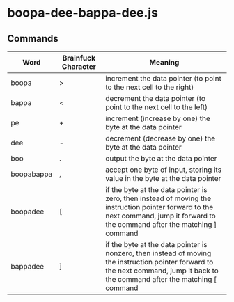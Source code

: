 # boopa-dee-bappa-dee.js

## Commands
Word | Brainfuck Character | Meaning
--- | --- | ---
boopa | \> | increment the data pointer (to point to the next cell to the right)
bappa | \< | decrement the data pointer (to point to the next cell to the left)
pe | \+ | increment (increase by one) the byte at the data pointer
dee | \- | decrement (decrease by one) the byte at the data pointer
boo | \. | output the byte at the data pointer
boopabappa | \, | accept one byte of input, storing its value in the byte at the data pointer
boopadee | \[ | if the byte at the data pointer is zero, then instead of moving the instruction pointer forward to the next command, jump it forward to the command after the matching ] command
bappadee | \] | if the byte at the data pointer is nonzero, then instead of moving the instruction pointer forward to the next command, jump it back to the command after the matching [ command
